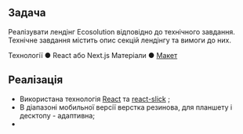 ## Задача

Реалізувати лендінг Ecosolution відповідно до технічного завдання. Технічне завдання містить опис секцій лендінгу та вимоги до них.

Технології
● React або Next.js
Матеріали
● [Макет](https://www.figma.com/file/pTbhAbEXjsofeQHmtIE2tK/Ecosolution?type=design&node-id=0-1&mode=design&t=rHx8X9xwdImEVfez-0)

## Реалізація

- Використана технологія [React](https://react.dev/blog/2023/03/16/introducing-react-dev) та  [react-slick](https://react-slick.neostack.com/) ;
- В діапазоні мобильної версії верстка резинова, для планшету і десктопу - адаптивна;
- 